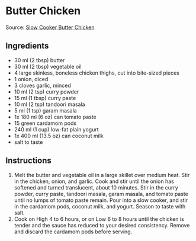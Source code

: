 # Butter Chicken #

Source: [Slow Cooker Butter Chicken](http://allrecipes.com/recipe/174543/slow-cooker-butter-chicken/)

## Ingredients ##
* 30 ml (2 tbsp) butter
* 30 ml (2 tbsp) vegetable oil
* 4 large skinless, boneless chicken thighs, cut into bite-sized pieces
* 1 onion, diced
* 3 cloves garlic, minced
* 10 ml (2 tsp) curry powder
* 15 ml (1 tbsp) curry paste
* 10 ml (2 tsp) tandoori masala
* 5 ml (1 tsp) garam masala
* 1x 180 ml (6 oz) can tomato paste
* 15 green cardamom pods
* 240 ml (1 cup) low-fat plain yogurt
* 1x 400 ml (13.5 oz) can coconut milk
* salt to taste

## Instructions ##
1. Melt the butter and vegetable oil in a large skillet over medium heat. Stir in the chicken, onion, and garlic. Cook and stir until the onion has softened and turned translucent, about 10 minutes. Stir in the curry powder, curry paste, tandoori masala, garam masala, and tomato paste until no lumps of tomato paste remain. Pour into a slow cooker, and stir in the cardamom pods, coconut milk, and yogurt. Season to taste with salt.
1. Cook on High 4 to 6 hours, or on Low 6 to 8 hours until the chicken is tender and the sauce has reduced to your desired consistency. Remove and discard the cardamom pods before serving.

